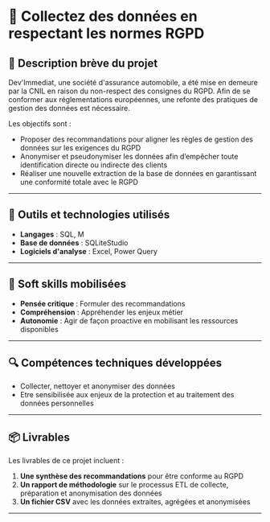 # 🌟 Collectez des données en respectant les normes RGPD

## 📝 Description brève du projet
Dev'Immediat, une société d'assurance automobile, a été mise en demeure par la CNIL en raison du non-respect des consignes du RGPD. Afin de se conformer aux réglementations européennes, une refonte des pratiques de gestion des données est nécessaire.

Les objectifs sont :
- Proposer des recommandations pour aligner les règles de gestion des données sur les exigences du RGPD
- Anonymiser et pseudonymiser les données afin d’empêcher toute identification directe ou indirecte des clients
- Réaliser une nouvelle extraction de la base de données en garantissant une conformité totale avec le RGPD

---

## 🧰 Outils et technologies utilisés
- **Langages** : SQL, M
- **Base de données** : SQLiteStudio
- **Logiciels d'analyse** : Excel, Power Query
  
---

## 🧠 Soft skills mobilisées
- **Pensée critique** : Formuler des recommandations
- **Compréhension** : Appréhender les enjeux métier
- **Autonomie** : Agir de façon proactive en mobilisant les ressources disponibles
---

## 🔍 Compétences techniques développées
- Collecter, nettoyer et anonymiser des données
- Etre sensibilisée aux enjeux de la protection et au traitement des données personnelles

---

## 📦 Livrables
Les livrables de ce projet incluent :
1. **Une synthèse des recommandations** pour être conforme au RGPD
2. **Un rapport de méthodologie** sur le processus ETL de collecte, préparation et anonymisation des données
3. **Un fichier CSV** avec les données extraites, agrégées et anonymisées

---
